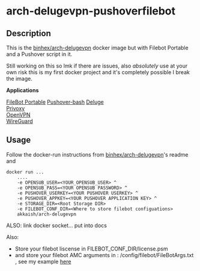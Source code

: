 

# arch-delugevpn-pushoverfilebot

 ## Description
This is the [binhex/arch-delugevpn](https://github.com/binhex/arch-delugevpn) docker image but with Filebot Portable and a Pushover script in it. 

Still working on this so lmk if there are issues, also *absolutely* use at your own risk this is my first docker project and it's completely possible I break the image.

**Applications**

[FileBot Portable](https://www.filebot.net/forums/viewtopic.php?t=6057)
[Pushover-bash](https://github.com/akusei/pushover-bash)
[Deluge](http://deluge-torrent.org/)  
[Privoxy](http://www.privoxy.org/)  
[OpenVPN](https://openvpn.net/)  
[WireGuard](https://www.wireguard.com/)

## Usage
Follow the docker-run instructions from [binhex/arch-delugevpn](https://github.com/binhex/arch-delugevpn)'s readme and

    docker run ...
		....
        -e OPENSUB_USER=<YOUR_OPENSUB_USER> ^
	    -e OPENSUB_PASS=<YOUR OPENSUB PASSWORD> ^
	    -e PUSHOVER_USERKEY=<YOUR PUSHOVER USERKEY> ^
	    -e PUSHOVER_APPKEY=<YOUR PUSHOVER APPLICATION KEY> ^
		-e STORAGE_DIR=<Root Storage DIR>
        -e FILEBOT_CONF_DIR=<Where to store filebot configuations>
        akkaish/arch-delugevpn
ALSO: link docker socket... put into docs


Also:
- Store your filebot liscense in FILEBOT_CONF_DIR/license.psm
- and store your filebot AMC arguments in : /config/filebot/FileBotArgs.txt , see my example [here](FileBotArgs.txt)